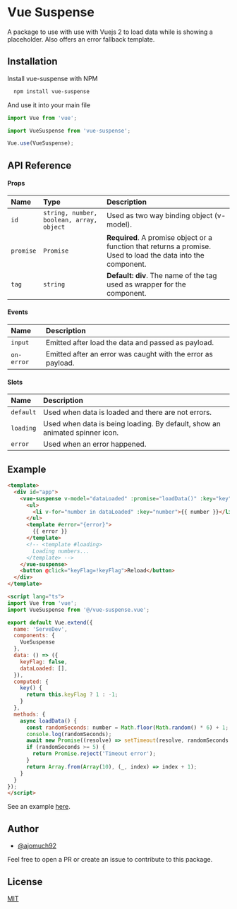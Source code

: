 
# Vue Suspense

A package to use with use with Vuejs 2 to load data while is showing a placeholder.
Also offers an error fallback template.




## Installation

Install vue-suspense with NPM

```bash
  npm install vue-suspense
```

And use it into your main file

```javascript
import Vue from 'vue';

import VueSuspense from 'vue-suspense';

Vue.use(VueSuspense);
```
## API Reference

#### Props


| Name | Type     | Description                |
| :-------- | :------- | :------------------------- |
| `id`      | `string, number, boolean, array, object` | Used as two way binding object (v-model). |
| `promise`      | `Promise` | **Required**. A promise object or a function that returns a promise. Used to load the data into the component. |
| `tag`      | `string` | **Default: div**. The name of the tag used as wrapper for the component. |

#### Events

| Name | Description                       |
| :-------- | :-------------------------------- |
| `input`     | Emitted after load the data and passed as payload. |
| `on-error`  | Emitted after an error was caught with the error as payload. |

#### Slots

| Name | Description                       |
| :-------- | :-------------------------------- |
| `default`     | Used when data is loaded and there are not errors. |
| `loading`     | Used when data is being loading. By default, show an animated spinner icon. |
| `error`  | Used when an error happened. |



## Example

```html
<template>
  <div id="app">
    <vue-suspense v-model="dataLoaded" :promise="loadData()" :key="key">
      <ul>
        <li v-for="number in dataLoaded" :key="number">{{ number }}</li>
      </ul>
      <template #error="{error}">
        {{ error }}
      </template>
      <!-- <template #loading>
        Loading numbers...
      </template> -->
    </vue-suspense>
    <button @click="keyFlag=!keyFlag">Reload</button>
  </div>
</template>

<script lang="ts">
import Vue from 'vue';
import VueSuspense from '@/vue-suspense.vue';

export default Vue.extend({
  name: 'ServeDev',
  components: {
    VueSuspense
  },
  data: () => ({
    keyFlag: false,
    dataLoaded: [],
  }),
  computed: {
    key() {
      return this.keyFlag ? 1 : -1;
    }
  },
  methods: {
    async loadData() {
      const randomSeconds: number = Math.floor(Math.random() * 6) + 1;
      console.log(randomSeconds);
      await new Promise((resolve) => setTimeout(resolve, randomSeconds * 1000));
      if (randomSeconds >= 5) {
        return Promise.reject('Timeout error');
      }
      return Array.from(Array(10), (_, index) => index + 1);
    }
  }
});
</script>
```

See an example [here](https://github.com/ajomuch92/vue-suspense/blob/main/dev/serve.vue).


## Author

- [@ajomuch92](https://www.github.com/ajomuch92)

Feel free to open a PR or create an issue to contribute to this package.


## License

[MIT](https://github.com/ajomuch92/vue-suspense/blob/main/LICENSE)

